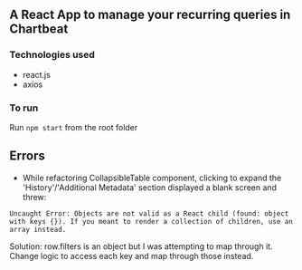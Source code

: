 ## A React App to manage your recurring queries in Chartbeat

### Technologies used

- react.js
- axios

### To run

Run ```npm start``` from the root folder

## Errors

- While refactoring CollapsibleTable component, clicking to expand the 'History'/'Additional Metadata' section displayed a blank screen and threw:

```Uncaught Error: Objects are not valid as a React child (found: object with keys {}). If you meant to render a collection of children, use an array instead.```

Solution: row.filters is an object but I was attempting to map through it. Change logic to access each key and map through those instead.